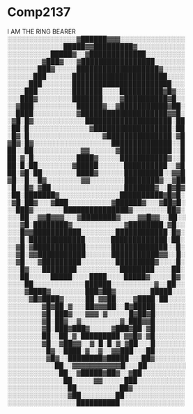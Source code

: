 # Comp2137
I AM THE RING BEARER
░░░░░░░░░░░░░░░░▓██████▓▓▓░░░░░░░░░░░░░░░
░░░░░░░░░░░░░█████▓▓█████████▓░░░░░░░░░░░
░░░░░░░░░░█████▓░░▓█████████████░░░░░░░░░
░░░░░░░░▓███▓░░░▓█████████████████░░░░░░░
░░░░░░░███▓░░░░░███████████████████▓░░░░░
░░░░░░███░░░░░░██████████████████████░░░░
░░░░░███░░░░░░░███████████████████████░░░
░░░░███░░░░░░░░███████░░░░██████████▓█▓░░
░░░███▓░░░░░░░░███████░░░░▓██████████▓█░░
░░▓███░░░░░░░░░░██████▓░░▓███████████▓██░
░░████░░░░░░░░░░▓████████████████████▓▓█░
░▓█░█▓░░░░░░░░░░░░████████████████████░██
░██░█░░░░░░░░░░░░░░▓██████████████████░██
░█▓░█░░░░░░░░░░░░░░░░░▓███████████████░▓█
▓█▓░█▓░░░░░░░░░░░░░░░░░░██████████████░░█
██░░██░░░░░░░░░░░▓▓░░░░░░▓████████████░░█
██░▓░█░░░░░░░░░░████▓░░░░░███████████▓░░█
██░█░██░░░░░░░░▓█████░░░░░░██████████░░▓█
██░▓█░██░░░░░░░░████▓░░░░░░█████████░░▓▓█
▓█░░█░░█▓░░░░░░░░▓▓░░░░░░░░████████▓░░▓██
░█░░█▓░▓██░░░░░░░░░░░░░░░░░███████▓░░█▓█▓
░██░███████▓░░░░░░░░░░░░░░██████████▓█▓█░
░▓█░██▓░░░▓███░░░░░░░░░░▓██████▓░░░▓██▓█░
░░███▓░░░░░░░███████████████▓░░░░░░░░██▓░
░░░██░░▓▓█▓▓▓░░░▓████████▓░░░░▓▓█▓▓░░██░░
░░░▓█░████████▓░░░░░░░░░░░░▓████████░▓█░░
░░░█▓▓███████████░░░░░░░░████████████░█▓░
░░░█░█████████████░░░░░░█████████████░██░
░░▓█░▓████████████░░░░░░█████████████░░█░
░░▓█░▓▓███████████░░░░░░███████████▓▓░░█░
░░▓█░░░▓█████████░░░░░░░░█████████▓░░░░█░
░░░█▓░░░████████░░░░░░░░░░████████░░░░██░
░░░██░░░░░█████░░░░████░░░░█████▓░░░░░█▓░
░░░░██░░░░░░░░░░░░██████░░░░░░░░░░▓░░██░░
░░░░▓████▓░░░░░░░░███▓██▓░░░░░░░░█████░░░
░░░░░▓█▓████▓░░░░░██░▓▓██░░░░▓████░██░░░░
░░░░░░░░▓█▓██░▓░░░██▓▓▓██░░█▓█████░░░░░░░
░░░░░░░░▓█░███▓░░░▓▓▓░▓░░░░░█▓██▓█░░░░░░░
░░░░░░░░▓█░██▓░░▓░░░░░░░░░▓░███▓▓█░░░░░░░
░░░░░░░░▓█░███▓███▓░░░░░▓███▓██░▓█░░░░░░░
░░░░░░░░██░░██░▓░█████████░▓▓█▓░▓█░░░░░░░
░░░░░░░░▓█░░▓██▓▓░░▓░█░█░▓░▓██░░░█░░░░░░░
░░░░░░░░░█▓░░████░▓░░▓░░▓▓███░░░██░░░░░░░
░░░░░░░░░▓█▓░░████████▓█████░░░██▓░░░░░░░
░░░░░░░░░░░██░░▓▓▓▓▓▓▓▓▓▓▓█░░░██░░░░░░░░░
░░░░░░░░░░░░██░░▓█████▓██▓░░▓██░░░░░░░░░░
░░░░░░░░░░░░░██░░░░░▓▓░░░░░███░░░░░░░░░░░
░░░░░░░░░░░░░░██░░░░░░░░░░██▓░░░░░░░░░░░░
░░░░░░░░░░░░░░▓██░░░░░░░░██░░░░░░░░░░░░░░
░░░░░░░░░░░░░░░░██████████░░░░░░░░░░░░░░░
